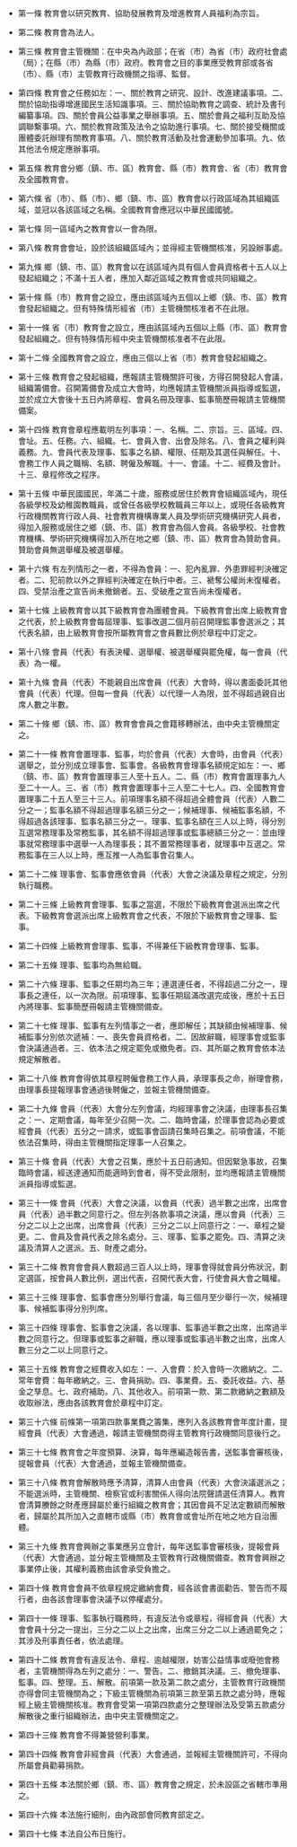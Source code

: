* 第一條 教育會以研究教育、協助發展教育及增進教育人員福利為宗旨。

* 第二條 教育會為法人。

* 第三條 教育會主管機關：在中央為內政部；在省（市）為省（市）政府社會處（局）；在縣（市）為縣（市）政府。教育會之目的事業應受教育部或各省（市）、縣（市）主管教育行政機關之指導、監督。

* 第四條 教育會之任務如左：一、關於教育之研究、設計、改進建議事項。二、關於協助指導增進國民生活知識事項。三、關於協助教育之調查、統計及書刊編纂事項。四、關於會員公益事業之舉辦事項。五、關於會員之福利互助及協調聯繫事項。六、關於教育政策及法令之協助進行事項。七、關於接受機關或團體委託辦理有關教育事項。八、關於教育活動及社會運動參加事項。九、依其他法令規定應辦事項。

* 第五條 教育會分鄉（鎮、市、區）教育會、縣（市）教育會、省（市）教育會及全國教育會。

* 第六條 省（市）、縣（市）、鄉（鎮、市、區）教育會以行政區域為其組織區域，並冠以各該區域之名稱。全國教育會應冠以中華民國國號。

* 第七條 同一區域內之教育會以一會為限。

* 第八條 教育會會址，設於該組織區域內；並得經主管機關核准，另設辦事處。

* 第九條 鄉（鎮、市、區）教育會以在該區域內具有個人會員資格者十五人以上發起組織之；不滿十五人者，應加入鄰近區域之教育會或共同組織之。

* 第十條 縣（市）教育會之設立，應由該區域內五個以上鄉（鎮、市、區）教育會發起組織之。但有特殊情形經省（市）主管機關核准者不在此限。

* 第十一條 省（市）教育會之設立，應由該區域內五個以上縣（市、區）教育會發起組織之。但有特殊情形經中央主管機關核准者不在此限。

* 第十二條 全國教育會之設立，應由三個以上省（市）教育會發起組織之。

* 第十三條 教育會之發起組織，應報請主管機關許可後，方得召開發起人會議，組織籌備會。召開籌備會及成立大會時，均應報請主管機關派員指導或監選，並於成立大會後十五日內將章程、會員名冊及理事、監事簡歷冊報請主管機關備案。

* 第十四條 教育會章程應載明左列事項：一、名稱。二、宗旨。三、區域。四、會址。五、任務。六、組織。七、會員入會、出會及除名。八、會員之權利與義務。九、會員代表及理事、監事之名額、權限、任期及其選任與解任。十、會務工作人員之職稱、名額、聘僱及解職。十一、會議。十二、經費及會計。十三、章程修改之程序。

* 第十五條 中華民國國民，年滿二十歲，服務或居住於教育會組織區域內，現任各級學校及幼稚園教職員，或曾任各級學校教職員三年以上，或現任各級教育行政機關教育行政人員、社會教育機構專業人員及學術研究機構研究人員者，得加入服務或居住之鄉（鎮、市、區）教育會為個人會員。各級學校、社會教育機構、學術研究機構得加入所在地之鄉（鎮、市、區）教育會為贊助會員。贊助會員無選舉權及被選舉權。

* 第十六條 有左列情形之一者，不得為會員：一、犯內亂罪、外患罪經判決確定者。二、犯前款以外之罪經判決確定在執行中者。三、褫奪公權尚未復權者。四、受禁治產之宣告尚未撤銷者。五、受破產之宣告尚未復權者。

* 第十七條 上級教育會以其下級教育會為團體會員。下級教育會出席上級教育會之代表，於上級教育會每屆理事、監事改選二個月前召開理監事會選派之；其代表名額，由上級教育會按所屬教育會之會員數比例於章程中訂定之。

* 第十八條 會員（代表）有表決權、選舉權、被選舉權與罷免權，每一會員（代表）為一權。

* 第十九條 會員（代表）不能親自出席會員（代表）大會時，得以書面委託其他會員（代表）代理。但每一會員（代表）以代理一人為限，並不得超過親自出席人數之半數。

* 第二十條 鄉（鎮、市、區）教育會會員之會籍移轉辦法，由中央主管機關定之。

* 第二十一條 教育會置理事、監事，均於會員（代表）大會時，由會員（代表）選舉之，並分別成立理事會、監事會。各級教育會理事名額規定如左：一、鄉（鎮、市、區）教育會置理事三人至十五人。二、縣（市）教育會置理事九人至二十一人。三、省（市）教育會置理事十三人至二十七人。四、全國教育會置理事二十五人至三十三人。前項理事名額不得超過全體會員（代表）人數二分之一；監事名額不得超過理事名額三分之一；候補理事、候補監事名額，不得超過各該理事、監事名額三分之一。理事、監事名額在三人以上時，得分別互選常務理事及常務監事，其名額不得超過理事或監事總額三分之一：並由理事就常務理事中選舉一人為理事長；其不置常務理事者，就理事中互選之。常務監事在三人以上時，應互推一人為監事會召集人。

* 第二十二條 理事會、監事會應依會員（代表）大會之決議及章程之規定，分別執行職務。

* 第二十三條 上級教育會理事、監事之當選，不限於下級教育會選派出席之代表。下級教育會選派出席上級教育會之代表，不限於下級教育會之理事、監事。

* 第二十四條 上級教育會理事、監事，不得兼任下級教育會理事、監事。

* 第二十五條 理事、監事均為無給職。

* 第二十六條 理事、監事之任期均為三年；連選連任者，不得超過二分之一，理事長之連任，以一次為限。前項理事、監事任期屆滿改選完成後，應於十五日內將理事、監事簡歷冊報請主管機關備查。

* 第二十七條 理事、監事有左列情事之一者，應即解任；其缺額由候補理事、候補監事分別依次遞補：一、喪失會員資格者。二、因故辭職，經理事會或監事會決議通過者。三、依本法之規定罷免或撤免者。四、其所屬之教育會依本法規定解散者。

* 第二十八條 教育會得依其章程聘僱會務工作人員，承理事長之命，辦理會務，由理事長提報理事會通過後聘僱之，並報主管機關備查。

* 第二十九條 會員（代表）大會分左列會議，均經理事會之決議，由理事長召集之：一、定期會議，每年至少召開一次。二、臨時會議，於理事會認為必要或經會員（代表）五分之一請求，或監事會函請召集時召集之。前項會議，不能依法召集時，得由主管機關指定理事一人召集之。

* 第三十條 會員（代表）大會之召集，應於十五日前通知。但因緊急事故，召集臨時會議，經送達通知而能適時到會者，得不受此限制，並均應報請主管機關派員指導或監選。

* 第三十一條 會員（代表）大會之決議，以會員（代表）過半數之出席，出席會員（代表）過半數之同意行之。但左列各款事項之決議，應以會員（代表）三分之二以上之出席，出席會員（代表）三分之二以上同意行之：一、章程之變更。二、會員及會員代表之除名處分。三、理事、監事之罷免。四、清算之決議及清算人之選派。五、財產之處分。

* 第三十二條 教育會會員人數超過三百人以上時，理事會得就會員分佈狀況，劃定選區，按會員人數比例，選出代表，召開代表大會，行使會員大會之職權。

* 第三十三條 理事會、監事會應分別舉行會議，每三個月至少舉行一次，候補理事、候補監事得分別列席。

* 第三十四條 理事會、監事會之決議，各以理事、監事過半數之出席，出席過半數之同意行之。但理事或監事之辭職，應以理事或監事過半數之出席，出席人數三分之二以上同意行之。

* 第三十五條 教育會之經費收入如左：一、入會費：於入會時一次繳納之。二、常年會費：每年繳納之。三、會員捐助。四、事業費。五、委託收益。六、基金之孳息。七、政府補助。八、其他收入。前項第一款、第二款繳納之數額及收取辦法，應由各該教育會於章程中訂定。

* 第三十六條 前條第一項第四款事業費之籌集，應列入各該教育會年度計畫，提經會員（代表）大會通過，報請主管機關商得主管教育行政機關同意後行之。

* 第三十七條 教育會之年度預算、決算，每年應編造報告書，送監事會審核後，提報會員（代表）大會通過，並報主管機關備查。

* 第三十八條 教育會解散時應予清算，清算人由會員（代表）大會決議選派之；不能選派時，主管機關、檢察官或利害關係人得向法院聲請選任清算人。教育會清算賸餘之財產應歸屬於重行組織之教育會；其因會員不足法定數額而解散者，歸屬於其所加入之直轄市或縣（市）教育會或會址所在地之地方自治團體。

* 第三十九條 教育會興辦之事業應另立會計，每年送監事會審核後，提報會員（代表）大會通過，並分報主管機關及主管教育行政機關備查。教育會興辦之事業停止後，其權利義務由該會承受負擔之。

* 第四十條 教育會會員不依章程規定繳納會費，經各該會書面勸告、警告而不履行者，由各該會理事會決議予以停權處分。

* 第四十一條 理事、監事執行職務時，有違反法令或章程，得經會員（代表）大會會員十分之一提出，三分之二以上之出席，出席三分之二以上通過罷免之；其涉及刑事責任者，依法處理。

* 第四十二條 教育會有違反法令、章程、逾越權限，妨害公益情事或廢弛會務者，主管機關得為左列之處分：一、警告。二、撤銷其決議。三、撤免理事、監事。四、整理。五、解散。前項第一款及第二款之處分，主管教育行政機關亦得會同主管機關為之；下級主管機關為前項第三款至第五款之處分時，應報經上級主管機關核准。教育會受第一項第四款處分之整理辦法及受第五款處分解散後之重行組織辦法，由中央主管機關定之。

* 第四十三條 教育會不得兼營營利事業。

* 第四十四條 教育會非經會員（代表）大會通過，並報經主管機關許可，不得向所屬會員勸募捐款。

* 第四十五條 本法關於鄉（鎮、市、區）教育會之規定，於未設區之省轄市準用之。

* 第四十六條 本法施行細則，由內政部會同教育部定之。

* 第四十七條 本法自公布日施行。

